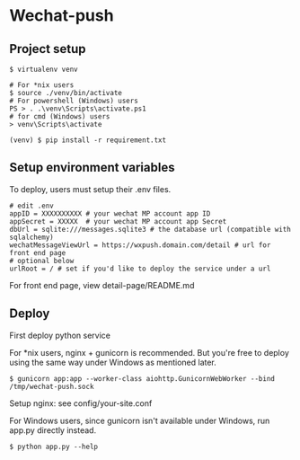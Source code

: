 # Wechat-push

## Project setup
```
$ virtualenv venv

# For *nix users 
$ source ./venv/bin/activate
# For powershell (Windows) users
PS > . .\venv\Scripts\activate.ps1
# for cmd (Windows) users
> venv\Scripts\activate

(venv) $ pip install -r requirement.txt
```

## Setup environment variables
To deploy, users must setup their .env files.

```
# edit .env
appID = XXXXXXXXXX # your wechat MP account app ID
appSecret = XXXXX  # your wechat MP account app Secret
dbUrl = sqlite:///messages.sqlite3 # the database url (compatible with sqlalchemy)
wechatMessageViewUrl = https://wxpush.domain.com/detail # url for front end page
# optional below
urlRoot = / # set if you'd like to deploy the service under a url
```

For front end page, view detail-page/README.md

## Deploy
First deploy python service

For *nix users, nginx + gunicorn is recommended. But you're free to deploy using the same way under Windows as mentioned later.
```
$ gunicorn app:app --worker-class aiohttp.GunicornWebWorker --bind /tmp/wechat-push.sock
```

Setup nginx: see config/your-site.conf

For Windows users, since gunicorn isn't available under Windows, run app.py directly instead.
```
$ python app.py --help
```
